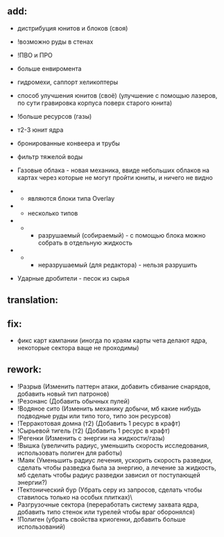 ## add:
* дистрибуция юнитов и блоков (своя)
* !возможно руды в стенах
* !ПВО и ПРО
* больше енвиромента
* гидромехи, саппорт хеликоптеры
* способ улучшения юнитов (своё) (улучшение с помощью лазеров, по сути гравировка корпуса поверх старого юнита)
* !больше ресурсов (газы)
* т2-3 юнит ядра
* бронированные конвеера и трубы
* фильтр тяжелой воды

* Газовые облака - новая механика, ввиде небольших облаков 
  на картах через которые не могут пройти юниты, и ничего не видно
* * являются блоки типа Overlay
* * несколько типов
* * * разрушаемый (собираемый) - с помощью блока можно собрать в отдельную жидкость
* * * неразрушаемый (для редактора) - нельзя разрушить

* Ударные дробители - песок из сырья


## translation:


## fix:

* фикс карт кампании (иногда по краям карты чета делают ядра, некоторые сектора ваще не проходимы)

## rework:
* !Разрыв (Изменить паттерн атаки, добавить сбивание снарядов, добавить новый тип патронов)
* !Резонанс (Добавить обычных пулей)
* !Водяное сито (Изменить механику добычи, мб какие нибудь подводные руды или типо того, типо зон ресурсов)
* !Терракотовая домна (т2) (Добавить 1 ресурс в крафт)
* !Сырьевой тигель (т2) (Добавить 1 ресурс в крафт)
* !Регенки (Изменить с энергии на жидкости/газы)
* !Вышка (увеличить радиус, уменьшить скорость исследования, использовать полиген для работы)
* !Маяк (Уменьшить радиус лечения, ускорить скорость разведки, сделать чтобы разведка была за энергию, а лечение за жидкость, мб сделать чтобы радиус разведки зависил от поступающей энергии?)
* !Тектонический бур (Убрать серу из запросов, сделать чтобы ставилось только на особых плитках)\
* Разгрузочные сектора (переработать систему захвата ядра, добавить типо стенок или турелей чтобы враг оборонялся)
* !Полиген (убрать свойства криогенки, добавить больше использований)